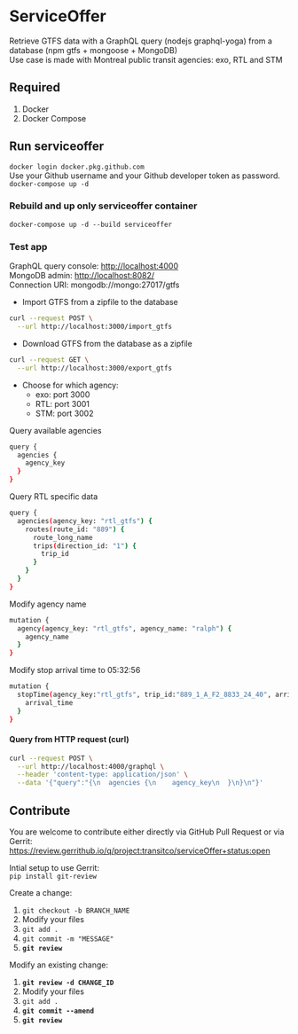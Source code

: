 # ServiceOffer

Retrieve GTFS data with a GraphQL query (nodejs graphql-yoga) from a database (npm gtfs + mongoose + MongoDB)  
Use case is made with Montreal public transit agencies: exo, RTL and STM

## Required

1. Docker
2. Docker Compose

## Run serviceoffer

`docker login docker.pkg.github.com`  
Use your Github username and your Github developer token as password.  
`docker-compose up -d`

### Rebuild and up only serviceoffer container

`docker-compose up -d --build serviceoffer`

### Test app

GraphQL query console: <http://localhost:4000>  
MongoDB admin: <http://localhost:8082/>  
Connection URI: mongodb://mongo:27017/gtfs

* Import GTFS from a zipfile to the database

```bash
curl --request POST \
  --url http://localhost:3000/import_gtfs
```

* Download GTFS from the database as a zipfile

```bash
curl --request GET \
  --url http://localhost:3000/export_gtfs
```

* Choose for which agency:
  * exo: port 3000
  * RTL: port 3001
  * STM: port 3002

Query available agencies

```bash
query {
  agencies {
    agency_key
  }
}
```

Query RTL specific data

```bash
query {
  agencies(agency_key: "rtl_gtfs") {
    routes(route_id: "889") {
      route_long_name
      trips(direction_id: "1") {
        trip_id
      }
    }
  }
}
```

Modify agency name

```bash
mutation {
  agency(agency_key: "rtl_gtfs", agency_name: "ralph") {
    agency_name
  }
}
```

Modify stop arrival time to 05:32:56
```bash
mutation {
  stopTime(agency_key:"rtl_gtfs", trip_id:"889_1_A_F2_8833_24_40", arrival_time:"05:32:56"){
    arrival_time
  }
}
```

#### Query from HTTP request (curl)

```bash
curl --request POST \
  --url http://localhost:4000/graphql \
  --header 'content-type: application/json' \
  --data '{"query":"{\n  agencies {\n    agency_key\n  }\n}\n"}'
```

## Contribute

You are welcome to contribute either directly via GitHub Pull Request or via Gerrit:
<https://review.gerrithub.io/q/project:transitco/serviceOffer+status:open>

Intial setup to use Gerrit:  
```pip install git-review```

Create a change:

1. ```git checkout -b BRANCH_NAME```
2. Modify your files
3. ```git add .```
4. ```git commit -m "MESSAGE"```
5. **```git review```**

Modify an existing change:

1. **```git review -d CHANGE_ID```**
2. Modify your files
3. ```git add .```
4. **```git commit --amend```**
5. **```git review```**
